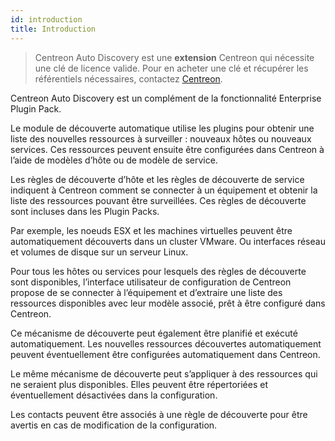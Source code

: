 ```yaml
---
id: introduction
title: Introduction
---
```


> Centreon Auto Discovery est une **extension** Centreon qui nécessite une clé
> de licence valide. Pour en acheter une clé et récupérer les référentiels
> nécessaires, contactez [Centreon](mailto:sales@centreon.com).

Centreon Auto Discovery est un complément de la fonctionnalité Enterprise Plugin
Pack.

Le module de découverte automatique utilise les plugins pour obtenir une liste
des nouvelles ressources à surveiller : nouveaux hôtes ou nouveaux services. Ces
ressources peuvent ensuite être configurées dans Centreon à l’aide de modèles
d’hôte ou de modèle de service.

Les règles de découverte d’hôte et les règles de découverte de service indiquent
à Centreon comment se connecter à un équipement et obtenir la liste des
ressources pouvant être surveillées. Ces règles de découverte sont incluses dans
les Plugin Packs.

Par exemple, les noeuds ESX et les machines virtuelles peuvent être
automatiquement découverts dans un cluster VMware. Ou interfaces réseau et
volumes de disque sur un serveur Linux.

Pour tous les hôtes ou services pour lesquels des règles de découverte sont
disponibles, l’interface utilisateur de configuration de Centreon propose de se
connecter à l’équipement et d’extraire une liste des ressources disponibles avec
leur modèle associé, prêt à être configuré dans Centreon.

Ce mécanisme de découverte peut également être planifié et exécuté
automatiquement. Les nouvelles ressources découvertes automatiquement peuvent
éventuellement être configurées automatiquement dans Centreon.

Le même mécanisme de découverte peut s’appliquer à des ressources qui ne
seraient plus disponibles. Elles peuvent être répertoriées et éventuellement
désactivées dans la configuration.

Les contacts peuvent être associés à une règle de découverte pour être avertis
en cas de modification de la configuration.
